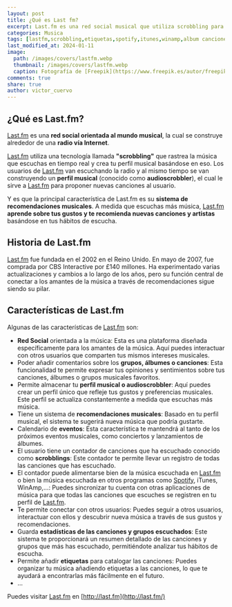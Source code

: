 ```yaml
---
layout: post
title: ¿Qué es Last fm?
excerpt: Last.fm es una red social musical que utiliza scrobbling para rastrear tus gustos y recomendarte nuevas canciones y artistas basándose en tu actividad.
categories: Musica
tags: [lastfm,scrobbling,etiquetas,spotify,itunes,winamp,album canciones]
last_modified_at: 2024-01-11
image:
  path: /images/covers/lastfm.webp
  thumbnail: /images/covers/lastfm.webp
  caption: Fotografía de [Freepik](https://www.freepik.es/autor/freepik)
comments: true
share: true
author: victor_cuervo
---
```


## ¿Qué es Last.fm?


[Last.fm](http://last.fm/) es una **red social orientada al mundo musical**, la cual se construye alrededor de una **radio vía Internet**.


[Last.fm](http://last.fm/) utiliza una tecnología llamada **"scrobbling"** que rastrea la música que escuchas en tiempo real y crea tu perfil musical basándose en eso. Los usuarios de [Last.fm](http://last.fm/) van escuchando la radio y al mismo tiempo se van construyendo un **perfil musical** (conocido como **audioscrobbler**), el cual le sirve a [Last.fm](http://last.fm/) para proponer nuevas canciones al usuario.


Y es que la principal característica de Last.fm es su **sistema de recomendaciones musicales**. A medida que escuchas más música, [Last.fm](http://last.fm/) **aprende sobre tus gustos y te recomienda nuevas canciones y artistas** basándose en tus hábitos de escucha.


## Historia de Last.fm


[Last.fm](http://last.fm/) fue fundada en el 2002 en el Reino Unido. En mayo de 2007, fue comprada por CBS Interactive por £140 millones. Ha experimentado varias actualizaciones y cambios a lo largo de los años, pero su función central de conectar a los amantes de la música a través de recomendaciones sigue siendo su pilar.


## Características de Last.fm


Algunas de las características de [Last.fm](http://last.fm/) son:

- **Red Social** orientada a la música: Esta es una plataforma diseñada específicamente para los amantes de la música. Aquí puedes interactuar con otros usuarios que comparten tus mismos intereses musicales.
- Poder añadir comentarios sobre los **grupos, álbumes o canciones**: Esta funcionalidad te permite expresar tus opiniones y sentimientos sobre tus canciones, álbumes o grupos musicales favoritos.
- Permite almacenar tu **perfil musical o audioscrobbler**: Aquí puedes crear un perfil único que refleje tus gustos y preferencias musicales. Este perfil se actualiza constantemente a medida que escuchas más música.
- Tiene un sistema de **recomendaciones musicales**: Basado en tu perfil musical, el sistema te sugerirá nueva música que podría gustarte.
- Calendario de **eventos**: Esta característica te mantendrá al tanto de los próximos eventos musicales, como conciertos y lanzamientos de álbumes.
- El usuario tiene un contador de canciones que ha escuchado conocido como **scrobblings**: Este contador te permite llevar un registro de todas las canciones que has escuchado.
- El contador puede alimentarse bien de la música escuchada en [Last.fm](http://last.fm/) o bien la música escuchada en otros programas como [Spotify](https://www.ayudaenlaweb.com/musica/que-es-spotify/), iTunes, WinAmp,…: Puedes sincronizar tu cuenta con otras aplicaciones de música para que todas las canciones que escuches se registren en tu perfil de [Last.fm](http://last.fm/).
- Te permite conectar con otros usuarios: Puedes seguir a otros usuarios, interactuar con ellos y descubrir nueva música a través de sus gustos y recomendaciones.
- Guarda **estadísticas de las canciones y grupos escuchados**: Este sistema te proporcionará un resumen detallado de las canciones y grupos que más has escuchado, permitiéndote analizar tus hábitos de escucha.
- Permite añadir **etiquetas** para catalogar las canciones: Puedes organizar tu música añadiendo etiquetas a las canciones, lo que te ayudará a encontrarlas más fácilmente en el futuro.
- …

Puedes visitar [Last.fm](http://last.fm/) en [http://last.fm](http://last.fm/)

